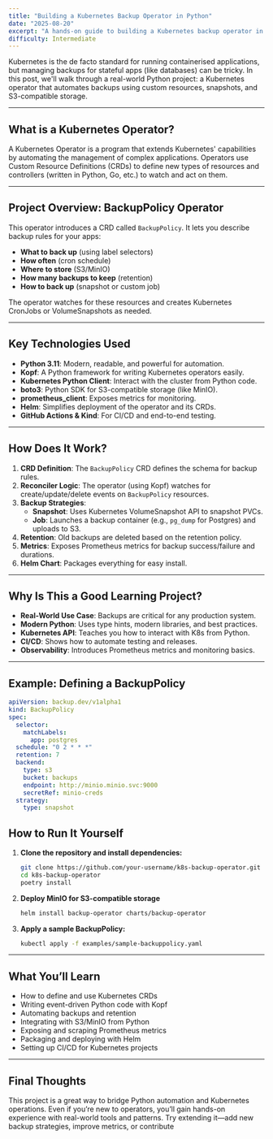 ```yaml
---
title: "Building a Kubernetes Backup Operator in Python"
date: "2025-08-20"
excerpt: "A hands-on guide to building a Kubernetes backup operator in Python, covering CRDs, automation, S3 integration, and observability."
difficulty: Intermediate
---
```


Kubernetes is the de facto standard for running containerised applications, but managing backups for stateful apps (like databases) can be tricky. In this post, we'll walk through a real-world Python project: a Kubernetes operator that automates backups using custom resources, snapshots, and S3-compatible storage.

---

## What is a Kubernetes Operator?

A Kubernetes Operator is a program that extends Kubernetes' capabilities by automating the management of complex applications. Operators use Custom Resource Definitions (CRDs) to define new types of resources and controllers (written in Python, Go, etc.) to watch and act on them.

---

## Project Overview: BackupPolicy Operator

This operator introduces a CRD called `BackupPolicy`. It lets you describe backup rules for your apps:
- **What to back up** (using label selectors)
- **How often** (cron schedule)
- **Where to store** (S3/MinIO)
- **How many backups to keep** (retention)
- **How to back up** (snapshot or custom job)

The operator watches for these resources and creates Kubernetes CronJobs or VolumeSnapshots as needed.

---

## Key Technologies Used

- **Python 3.11**: Modern, readable, and powerful for automation.
- **Kopf**: A Python framework for writing Kubernetes operators easily.
- **Kubernetes Python Client**: Interact with the cluster from Python code.
- **boto3**: Python SDK for S3-compatible storage (like MinIO).
- **prometheus_client**: Exposes metrics for monitoring.
- **Helm**: Simplifies deployment of the operator and its CRDs.
- **GitHub Actions & Kind**: For CI/CD and end-to-end testing.

---

## How Does It Work?

1. **CRD Definition**: The `BackupPolicy` CRD defines the schema for backup rules.
2. **Reconciler Logic**: The operator (using Kopf) watches for create/update/delete events on `BackupPolicy` resources.
3. **Backup Strategies**:
   - **Snapshot**: Uses Kubernetes VolumeSnapshot API to snapshot PVCs.
   - **Job**: Launches a backup container (e.g., `pg_dump` for Postgres) and uploads to S3.
4. **Retention**: Old backups are deleted based on the retention policy.
5. **Metrics**: Exposes Prometheus metrics for backup success/failure and durations.
6. **Helm Chart**: Packages everything for easy install.

---

## Why Is This a Good Learning Project?

- **Real-World Use Case**: Backups are critical for any production system.
- **Modern Python**: Uses type hints, modern libraries, and best practices.
- **Kubernetes API**: Teaches you how to interact with K8s from Python.
- **CI/CD**: Shows how to automate testing and releases.
- **Observability**: Introduces Prometheus metrics and monitoring basics.

---

## Example: Defining a BackupPolicy

```yaml
apiVersion: backup.dev/v1alpha1
kind: BackupPolicy
spec:
  selector:
    matchLabels:
      app: postgres
  schedule: "0 2 * * *"
  retention: 7
  backend:
    type: s3
    bucket: backups
    endpoint: http://minio.minio.svc:9000
    secretRef: minio-creds
  strategy:
    type: snapshot
```

## How to Run It Yourself

1. **Clone the repository and install dependencies:**
   ```bash
   git clone https://github.com/your-username/k8s-backup-operator.git
   cd k8s-backup-operator
   poetry install
   ```

2. **Deploy MinIO for S3-compatible storage**
   ```bash
   helm install backup-operator charts/backup-operator
   ```

3. **Apply a sample BackupPolicy:**
   ```bash
   kubectl apply -f examples/sample-backuppolicy.yaml
   ```

---

## What You’ll Learn

- How to define and use Kubernetes CRDs
- Writing event-driven Python code with Kopf
- Automating backups and retention
- Integrating with S3/MinIO from Python
- Exposing and scraping Prometheus metrics
- Packaging and deploying with Helm
- Setting up CI/CD for Kubernetes projects

---

## Final Thoughts

This project is a great way to bridge Python automation and Kubernetes operations. Even if you’re new to operators, you’ll gain hands-on experience with real-world tools and patterns. Try extending it—add new backup strategies, improve metrics, or contribute
